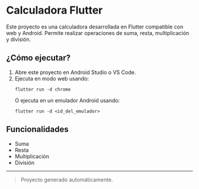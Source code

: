 # Calculadora Flutter

Este proyecto es una calculadora desarrollada en Flutter compatible con web y Android. Permite realizar operaciones de suma, resta, multiplicación y división.

## ¿Cómo ejecutar?

1. Abre este proyecto en Android Studio o VS Code.
2. Ejecuta en modo web usando:
   ```
   flutter run -d chrome
   ```
   O ejecuta en un emulador Android usando:
   ```
   flutter run -d <id_del_emulador>
   ```

## Funcionalidades
- Suma
- Resta
- Multiplicación
- División

---

> Proyecto generado automáticamente.
